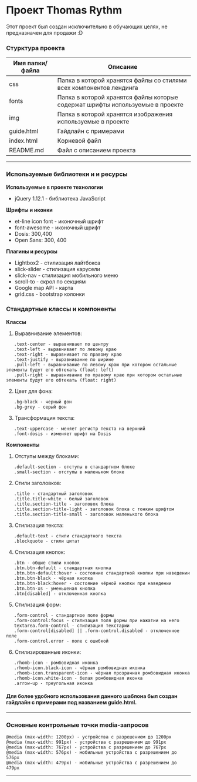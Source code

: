 # Проект Thomas Rythm   

Этот проект был создан исключительно в обучающих целях, не предназначен для продажи :D

### Стурктура проекта

Имя папки/файла | Описание
----------------| ---------------------
css             | Папка в которой хранятся файлы со стилями всех компонентов лендинга
fonts           | Папка в которой хранятся файлы которые содержат шрифты используемые в проекте
img             | Папка в которой хранятся изображения используемые в проекте
guide.html      | Гайдлайн с примерами
index.html      | Корневой файл
README.md       | Файл с описанием проекта
---

### Используемые библиотеки и и ресурсы

**Используемые в проекте технологии**
* jQuery 1.12.1 - библиотека JavaScript


**Шрифты и иконки**

* et-line icon font - иконочный шрифт
* font-awesome - иконочный шрифт
* Dosis: 300,400
* Open Sans: 300, 400

**Плагины и ресурсы**

* Lightbox2 - стилизация лайтбокса
* slick-slider - стилизация карусели
* slick-nav - стилизация мобильного меню
* scroll-to - скрол по секциям
* Google map API - карта 
* grid.css - bootstrap колонки 

### Стандартные классы и компоненты

**Классы**
1. Выравнивание элементов:

```
   .text-center - выравнивает по центру
   .text-left - выравнивает по левому краю
   .text-right - выравнивает по правому краю
   .text-justify - выравнивание по ширине
   .pull-left - выравнивание по левому краю при котором остальные элементы будут его обтекать (float: left)
   .pull-right - выравнивание по правому краю при котором остальные элементы будут его обтекать (float: right)
```
2. Цвет для фона:
```
   .bg-black - черный фон
   .bg-grey - серый фон
```
3. Трансформация текста:

```
   .text-uppercase - меняет регистр текста на верхний
   .font-dosis - изменяет шрифт на Dosis
```

**Компоненты**
1. Отступы между блоками:
```
   .default-section - отступы в стандартном блоке
   .small-section - отступы в маленьком блоке
```
2. Стили заголовков:
```
   .title - стандартный заголовок
   .title.title-white - белый заголовок
   .title.section-title - заголовок блока
   .title.section-title-light - заголовок блока с тонким шрифтом
   .title.section-title-small - заголовок маленького блока
```
3. Стилизация текста:
```
   .default-text - стили стандартного текста
   .blockquote - стили цитат 
```
4. Стилизация кнопок:
```
   .btn - общие стили кнопок
   .btn.btn-default - стандартная кнопка
   .btn.btn-default:hover - состояние стандартной кнопки при наведении
   .btn.btn-black - чёрная кнопка 
   .btn.btn-black:hover - состояние чёрной кнопки при наведении
   .btn.btn-xs - уменьшеная кнопка
   .btn[disabled] - отключенная кнопка
```

5. Стилизация форм:
```
   .form-control - стандартное поле формы
   .form-control:focus - стилизация поля формы при нажатии на него
   textarea.form-control - стилизация текстарии
   .form-control[disabled] || .form-control.disabled - отключенное поле
   .form-control.error - поле с ошибкой
```
6. Стилизированные иконки:
```
   .rhomb-icon - ромбовидная иконка
   .rhomb-icon.black-icon - чёрная ромбовидная иконка
   .rhomb-icon.transparent-icon - чёрная прозрачная ромбовидная иконка
   .rhomb-icon.white-icon - белая ромбовидная иконка
   .arrow-up - треугольная иконка
```
#### Для более удобного использования данного шаблона был создан гайдлайн c примерами под названием guide.html.
---

### Основные контрольные точки media-запросов

```
@media (max-width: 1200px) - устройства c разрешением до 1200px
@media (max-width: 991px) - устройства c разрешением до 991px
@media (max-width: 767px) - устройства c разрешением до 767px
@media (max-width: 576px) - мобильные устройства c разрешением до 576px
@media (max-width: 479px) - мобильные устройства c разрешением до 479px
```
---

